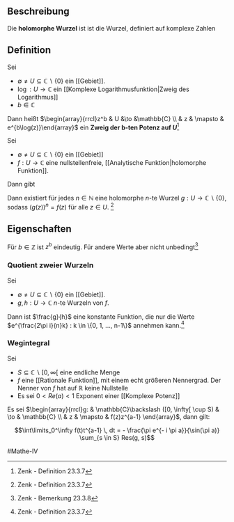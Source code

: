 ## Beschreibung
Die **holomorphe Wurzel** ist ist die Wurzel, definiert auf komplexe Zahlen

## Definition
Sei 
- $\emptyset \neq U \subseteq \mathbb{C} \backslash \{0\}$ ein [[Gebiet]]. 
- $\log: U \to \mathbb{C}$ ein [[Komplexe Logarithmusfunktion|Zweig des Logarithmus]]
- $b \in \mathbb{C}$

Dann heißt $\begin{array}{rrcl}z^b & U &\to &\mathbb{C} \\ & z & \mapsto & e^{b\log(z)}\end{array}$ ein **Zweig der b-ten Potenz auf $U$**[^1]


Sei 
- $\emptyset \neq U \subseteq \mathbb{C} \backslash \{0\}$ ein [[Gebiet]]
- $f: U \to \mathbb{C}$ eine nullstellenfreie, [[Analytische Funktion|holomorphe Funktion]].

Dann gibt 

Dann existiert für jedes $n \in \mathbb{N}$ eine holomorphe $n$-te Wurzel $g:U \to \mathbb{C} \backslash \{0\}$, sodass $(g(z))^n = f(z)$ für alle $z \in U$. [^1]

## Eigenschaften
Für $b \in \mathbb{Z}$ ist $z^b$ eindeutig. Für andere Werte aber nicht unbedingt[^2]

### Quotient zweier Wurzeln
Sei 
- $\emptyset \neq U \subseteq \mathbb{C} \backslash \{0\}$ ein [[Gebiet]].
- $g, h: U \to \mathbb{C}$ $n$-te Wurzeln von $f$.

Dann ist $\frac{g}{h}$ eine konstante Funktion, die nur die Werte $e^{\frac{2\pi i}{n}k} : k \in \{0, 1, ..., n-1\}$ annehmen kann.[^1]

### Wegintegral
Sei
- $S \subseteq \mathbb{C}\backslash [0, \infty[$ eine endliche Menge
- $f$ eine [[Rationale Funktion]], mit einem echt größeren Nennergrad.
Der Nenner von $f$ hat auf $\mathbb{R}$ keine Nullstelle
- Es sei $0 < Re(a) < 1$ Exponent einer [[Komplexe Potenz]]

Es sei $\begin{array}{rrcl}g: & \mathbb{C}\backslash ([0, \infty[ \cup S) & \to & \mathbb{C} \\ & z & \mapsto & f(z)z^{a-1} \end{array}$, dann gilt:

$$\int\limits_0^\infty f(t)t^{a-1} \, dt = - \frac{\pi e^{- i \pi a}}{\sin(\pi a)} \sum_{s \in S} Res(g, s)$$


#Mathe-IV 

[^1]: Zenk - Definition 23.3.7
[^2]: Zenk - Bemerkung 23.3.8 